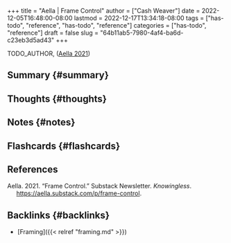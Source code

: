 +++
title = "Aella | Frame Control"
author = ["Cash Weaver"]
date = 2022-12-05T16:48:00-08:00
lastmod = 2022-12-17T13:34:18-08:00
tags = ["has-todo", "reference", "has-todo", "reference"]
categories = ["has-todo", "reference"]
draft = false
slug = "64b11ab5-7980-4af4-ba6d-c23eb3d5ad43"
+++

TODO_AUTHOR, (<a href="#citeproc_bib_item_1">Aella 2021</a>)


## Summary {#summary}


## Thoughts {#thoughts}


## Notes {#notes}


## Flashcards {#flashcards}

## References

<style>.csl-entry{text-indent: -1.5em; margin-left: 1.5em;}</style><div class="csl-bib-body">
  <div class="csl-entry"><a id="citeproc_bib_item_1"></a>Aella. 2021. “Frame Control.” Substack Newsletter. <i>Knowingless</i>. <a href="https://aella.substack.com/p/frame-control">https://aella.substack.com/p/frame-control</a>.</div>
</div>


## Backlinks {#backlinks}

-   [Framing]({{< relref "framing.md" >}})

